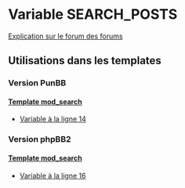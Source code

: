 # Variable SEARCH_POSTS
[Explication sur le forum des forums](http://forum.forumactif.com/t294113-listing-des-variables#SEARCH_POSTS)
## Utilisations dans les templates
### Version PunBB
#### [Template mod_search](punbb/mod_search.md)
* [Variable à la ligne 14](../punbb/mod_search.tpl#L14)
### Version phpBB2
#### [Template mod_search](subsilver/mod_search.md)
* [Variable à la ligne 16](../subsilver/mod_search.tpl#L16)